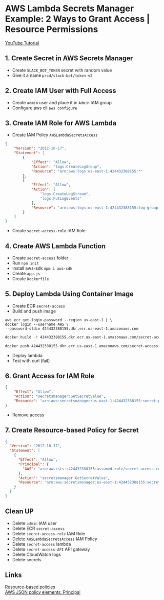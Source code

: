 # AWS Lambda Secrets Manager Example: 2 Ways to Grant Access | Resource Permissions

[YouTube Tutorial]()

## 1. Create Secret in AWS Secrets Manager
- Create `SLACK_BOT_TOKEN` secret with random value
- Give it a name `prod/slack-bot/token-v2`

## 2. Create IAM User with Full Access
- Create `admin` user and place it in `Admin` IAM group
- Configure aws cli `aws configure`

## 3. Create IAM Role for AWS Lambda
- Create IAM Policy `AWSLambdaSecretsAccess`
```json
{
    "Version": "2012-10-17",
    "Statement": [
        {
            "Effect": "Allow",
            "Action": "logs:CreateLogGroup",
            "Resource": "arn:aws:logs:us-east-1:424432388155:*"
        },
        {
            "Effect": "Allow",
            "Action": [
                "logs:CreateLogStream",
                "logs:PutLogEvents"
            ],
            "Resource": "arn:aws:logs:us-east-1:424432388155:log-group:/aws/lambda/secret-access:*"
        }
    ]
}
```
- Create `secret-access-role` IAM Role

## 4. Create AWS Lambda Function
- Create `secret-access` folder
- Run `npm init`
- Install aws-sdk `npm i aws-sdk`
- Create `app.js`
- Create `Dockerfile`

## 5. Deploy Lambda Using Container Image
- Create ECR `secret-access`
- Build and push image
```
aws ecr get-login-password --region us-east-1 | \
docker login --username AWS \
--password-stdin 424432388155.dkr.ecr.us-east-1.amazonaws.com
```
```bash
docker build -t 424432388155.dkr.ecr.us-east-1.amazonaws.com/secret-access:v0.1.0 .
```
```bash
docker push 424432388155.dkr.ecr.us-east-1.amazonaws.com/secret-access:v0.1.0
```
- Deploy lambda
- Test with curl (fail)

## 6. Grant Access for IAM Role
```json
{
    "Effect": "Allow",
    "Action": "secretsmanager:GetSecretValue",
    "Resource": "arn:aws:secretsmanager:us-east-1:424432388155:secret:prod/slack-bot/token-HCIVaA"
}
```
- Remove access

## 7. Create Resource-based Policy for Secret
```json
{
  "Version": "2012-10-17",
  "Statement": [
    {
      "Effect": "Allow",
      "Principal": {
        "AWS": "arn:aws:sts::424432388155:assumed-role/secret-access-role/secret-access"
      },
      "Action": "secretsmanager:GetSecretValue",
      "Resource": "arn:aws:secretsmanager:us-east-1:424432388155:secret:prod/slack-bot/token-HCIVaA"
    }
  ]
}
```

## Clean UP
- Delete `admin` IAM user
- Delete ECR `secret-access`
- Delete `secret-access-role` IAM Role
- Delete `AWSLambdaSecretsAccess` IAM Policy
- Delete `secret-access` lambda
- Delete `secret-access-API` API gateway
- Delete CloudWatch logs
- Delete secrets

## Links
[Resource-based policies](https://docs.aws.amazon.com/secretsmanager/latest/userguide/auth-and-access_resource-policies.html)  
[AWS JSON policy elements: Principal](https://docs.aws.amazon.com/IAM/latest/UserGuide/reference_policies_elements_principal.html)  
